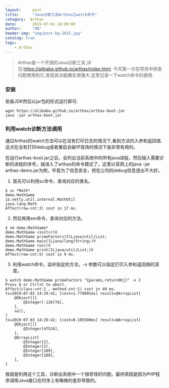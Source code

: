 ```yaml
---
layout:     post
title:      "Java诊断工具Arthas之watch命令"
category:  Arthas
date:       2019-07-01 18:00:00
author:     "HQ"
header-img: "img/post-bg-2015.jpg"
catalog: true
tags:
    - Arthas
---
```


>Arthas是一个开源的Java诊断工具,详见:https://alibaba.github.io/arthas/index.html. 今天第一次在项目中排查问题使用到它,发现其功能确实很强大.这里记录一下watch命令的使用.

### 安装
安装JDK然后以jar包的形式运行即可.
```
wget https://alibaba.github.io/arthas/arthas-boot.jar
java -jar arthas-boot.jar
```

### 利用watch诊断方法调用

通过Arthas的watch方法可以在没有打印日志的情况下,看到方法的入参和返回值.这点在没有打印debug或者重启会破坏现场的情况下是非常有用的。

在运行arthas-boot.jar之后，会列出当前系统中的所有java进程，然后输入需要诊断的进程的序号，就进入了arthas的命令模式了。这里以官网上的java -jar arthas-demo.jar为例，毕竟为了信息安全，把在公司的debug信息透出不大好。

1. 首先可以利用sc命令，查询对应的类名。
```
$ sc *Math*
demo.MathGame
io.netty.util.internal.MathUtil
java.lang.Math
Affect(row-cnt:3) cost in 17 ms.
```

2. 然后再用sm命令，查询对应的方法。
```
$ sm demo.MathGame*
demo.MathGame <init>()V
demo.MathGame primeFactors(I)Ljava/util/List;
demo.MathGame main([Ljava/lang/String;)V
demo.MathGame run()V
demo.MathGame print(ILjava/util/List;)V
Affect(row-cnt:5) cost in 9 ms.
```

3. 利用watch命令，监听指定的方法，-x 参数可以指定打印入参和返回值的深度。

```
$ watch demo.MathGame primeFactors "{params,returnObj}" -x 2
Press Q or Ctrl+C to abort.
Affect(class-cnt:1 , method-cnt:1) cost in 49 ms.
ts=2019-07-03 14:29:41; [cost=1.778091ms] result=@ArrayList[
    @Object[][
        @Integer[-136776],
    ],
    null,
]
ts=2019-07-03 14:29:42; [cost=0.105508ms] result=@ArrayList[
    @Object[][
        @Integer[47524],
    ],
    @ArrayList[
        @Integer[2],
        @Integer[2],
        @Integer[109],
        @Integer[109],
    ],
]
```
我就是利用这个工具，诊断出系统中一个很奇怪的问题。最终原因是因为PHP程序调用Java接口在时序上有略微的差异导致的。
